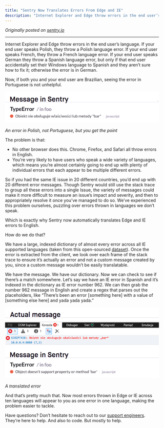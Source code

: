 ```yaml
---
title: "Sentry Now Translates Errors From Edge and IE"
description: "Internet Explorer and Edge throw errors in the end user’s language. If your end user speaks Polish, they throw a Polish language error. If your end user speaks French, they throw a French language error. If your end user speaks German they throw a Spanish language error, but only if that end user accidentally set their Windows language to Spanish and they aren’t sure how to fix it; otherwise the error is in German."
---
```


_Originally posted on [sentry.io](https://blog.sentry.io/2018/02/28/internet-explorer-translations/)_

---

Internet Explorer and Edge throw errors in the end user’s language. If your end user speaks Polish, they throw a Polish language error. If your end user speaks French, they throw a French language error. If your end user speaks German they throw a Spanish language error, but only if that end user accidentally set their Windows language to Spanish and they aren’t sure how to fix it; otherwise the error is in German.

Now, if both you and your end user are Brazilian, seeing the error in Portuguese is not unhelpful.

![Selenium Graph](/assets/images/blog/polish-error.png)

_An error in Polish, not Portuguese, but you get the point_

The problem is that:

- No other browser does this. Chrome, Firefox, and Safari all throw errors in English.
- You’re very likely to have users who speak a wide variety of languages, which means you’re almost certainly going to end up with plenty of individual errors that each appear to be multiple different errors.

So if you had the same IE issue in 20 different countries, you’d end up with 20 different error messages. Though Sentry would still use the stack trace to group all these errors into a single Issue, the variety of messages could make it more difficult to measure an issue’s impact and severity, and then to appropriately resolve it once you’ve managed to do so. We’ve experienced this problem ourselves, puzzling over errors thrown in languages we don’t speak.

Which is exactly why Sentry now automatically translates Edge and IE errors to English.

How do we do that?

We have a large, indexed dictionary of almost every error across all IE supported languages (taken from this open-sourced [dataset](https://github.com/errorception/ie-error-languages)). Once the error is extracted from the client, we look over each frame of the stack trace to ensure it’s actually an error and not a custom message created by you, since a custom message wouldn’t be easily translatable.

We have the message. We have our dictionary. Now we can check to see if there’s a match somewhere. Let’s say we have an IE error in Spanish and it’s indexed in the dictionary as IE error number 962. We can then grab the number 962 message in English and create a regex that parses out the placeholders, like “There’s been an error [something here] with a value of [something else here] and yada yada yada.”

![Translated Error](/assets/images/blog/translated-error.png)

_A translated error_

And that’s pretty much that. Now most errors thrown in Edge or IE across ten languages will appear to you as one error in one language, making the problem easier to tackle.

Have questions? Don’t hesitate to reach out to our [support engineers](https://sentry.io/contact/support/). They’re here to help. And also to code. But mostly to help.
